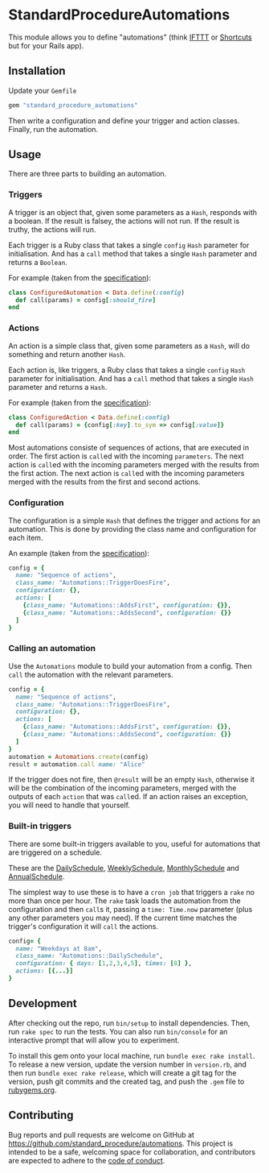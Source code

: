 # StandardProcedureAutomations

This module allows you to define "automations" (think [IFTTT](https://ifttt.com) or [Shortcuts](https://support.apple.com/en-gb/guide/shortcuts/welcome/ios) but for your Rails app).

## Installation

Update your `Gemfile`

```ruby
gem "standard_procedure_automations"
```

Then write a configuration and define your trigger and action classes.  Finally, run the automation.

## Usage

There are three parts to building an automation.

### Triggers

A trigger is an object that, given some parameters as a `Hash`, responds with a boolean.  If the result is falsey, the actions will not run.  If the result is truthy, the actions will run.

Each trigger is a Ruby class that takes a single `config` `Hash` parameter for initialisation.  And has a `call` method that takes a single `Hash` parameter and returns a `Boolean`.

For example (taken from the [specification](/spec/automations/implementation_spec.rb)):

```ruby
class ConfiguredAutomation < Data.define(:config)
  def call(params) = config[:should_fire]
end
```

### Actions

An action is a simple class that, given some parameters as a `Hash`, will do something and return another `Hash`.

Each action is, like triggers, a Ruby class that takes a single `config` `Hash` parameter for initialisation.  And has a `call` method that takes a single `Hash` parameter and returns a `Hash`.

For example (taken from the [specification](/spec/automations/implementation_spec.rb)):

```ruby
class ConfiguredAction < Data.define(:config)
  def call(params) = {config[:key].to_sym => config[:value]}
end
```

Most automations consiste of sequences of actions, that are executed in order.  The first action is `call`ed with the incoming `parameters`.  The next action is `call`ed with the incoming parameters merged with the results from the first action.  The next action is `call`ed with the incoming parameters merged with the results from the first and second actions.

### Configuration

The configuration is a simple `Hash` that defines the trigger and actions for an automation. This is done by providing the class name and configuration for each item.

An example (taken from the [specification](/spec/automations/implementation_spec.rb)):

```ruby
config = {
  name: "Sequence of actions",
  class_name: "Automations::TriggerDoesFire",
  configuration: {},
  actions: [
    {class_name: "Automations::AddsFirst", configuration: {}},
    {class_name: "Automations::AddsSecond", configuration: {}}
  ]
}
```

### Calling an automation

Use the `Automations` module to build your automation from a config.  Then `call` the automation with the relevant parameters.

```ruby
config = {
  name: "Sequence of actions",
  class_name: "Automations::TriggerDoesFire",
  configuration: {},
  actions: [
    {class_name: "Automations::AddsFirst", configuration: {}},
    {class_name: "Automations::AddsSecond", configuration: {}}
  ]
}
automation = Automations.create(config)
result = automation.call name: "Alice"
```

If the trigger does not fire, then `@result` will be an empty `Hash`, otherwise it will be the combination of the incoming parameters, merged with the outputs of each `action` that was `call`ed.  If an action raises an exception, you will need to handle that yourself.

### Built-in triggers

There are some built-in triggers available to you, useful for automations that are triggered on a schedule.

These are the [DailySchedule](spec/automations/daily_schedule_spec.rb), [WeeklySchedule](spec/automations/weekly_schedule_spec.rb), [MonthlySchedule](spec/automations/monthly_schedule_spec.rb) and [AnnualSchedule](spec/automations/annual_schedule_spec.rb).

The simplest way to use these is to have a `cron job` that triggers a `rake` no more than once per hour.  The `rake` task loads the automation from the configuration and then `call`s it, passing a `time: Time.now` parameter (plus any other parameters you may need).  If the current time matches the trigger's configuration it will `call` the actions.

```ruby
config= {
  name: "Weekdays at 8am",
  class_name: "Automations::DailySchedule",
  configuration: { days: [1,2,3,4,5], times: [8] },
  actions: [{...}]
}
```

## Development

After checking out the repo, run `bin/setup` to install dependencies. Then, run `rake spec` to run the tests. You can also run `bin/console` for an interactive prompt that will allow you to experiment.

To install this gem onto your local machine, run `bundle exec rake install`. To release a new version, update the version number in `version.rb`, and then run `bundle exec rake release`, which will create a git tag for the version, push git commits and the created tag, and push the `.gem` file to [rubygems.org](https://rubygems.org).

## Contributing

Bug reports and pull requests are welcome on GitHub at https://github.com/standard_procedure/automations. This project is intended to be a safe, welcoming space for collaboration, and contributors are expected to adhere to the [code of conduct](https://github.com/standard_procedure/automations/blob/main/CODE_OF_CONDUCT.md).
